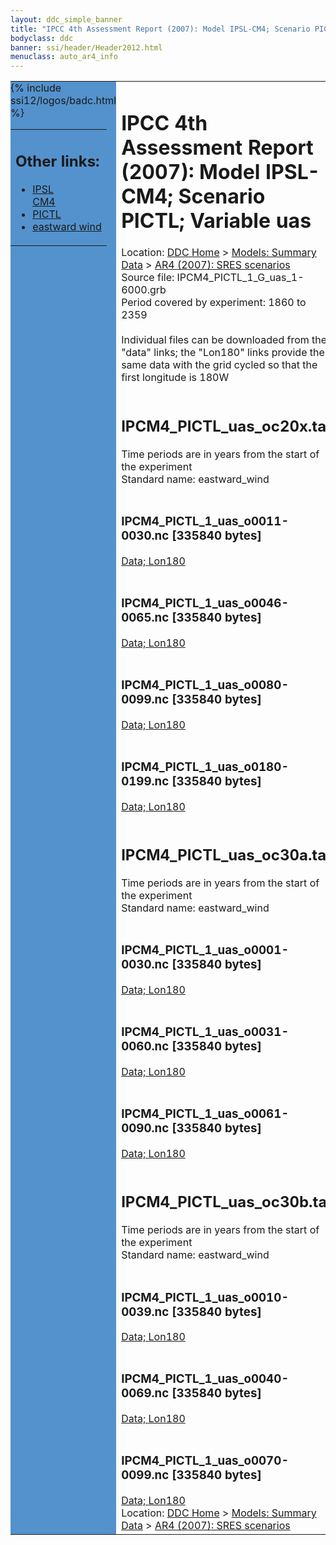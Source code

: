 ```yaml
---
layout: ddc_simple_banner
title: "IPCC 4th Assessment Report (2007): Model IPSL-CM4; Scenario PICTL; Variable uas"
bodyclass: ddc
banner: ssi/header/Header2012.html
menuclass: auto_ar4_info
---
```



<table width="100%" border="0" cellspacing="0" cellpadding="0" style="border-collapse: collapse;">
<tr style="margin:0;padding:0;border:0;">
<td style="margin:0;padding:0;border:0;height:1pt;width:150pt;background:#5492CD;" valign="top" >

<div id="lh-col2" class="auto_ar4_info">
<table class="menumain" bgcolor="#5492CD" cellspacing="0" width="100%" border="0">
<tr><td>
<h2> Other links:</h2>
<ul>
<li><a href="/auto/ar4/model-IPSL-CM4.html">IPSL<br/>CM4</a></li>
<li><a href="/auto/ar4/scenario-PICTL.html">PICTL</a></li>
<li><a href="/auto/ar4/var-eastward_wind.html">eastward wind</a></li>
</ul>
</td></tr>
{% include ssi12/logos/badc.html %}
</table>
</div>
</td>
<td><h1>IPCC 4th Assessment Report (2007): Model IPSL-CM4; Scenario PICTL; Variable uas</h1>

<!-- Breadcrumb1 -->
<div id="breadcrumb1" align="left">
Location: <a href="/index.html">DDC Home</a> > <a href="/sim/gcm_clim/">Models: Summary Data</a>
> <a href="/sim/gcm_clim/SRES_AR4/index.html">AR4 (2007): SRES scenarios</a>
</div>
<!-- End of Breadcrumb1 -->Source file: IPCM4_PICTL_1_G_uas_1-6000.grb
<br/>
Period covered by experiment: 1860 to 2359<br/>
<br/>Individual files can be downloaded from the "data" links; the "Lon180" links provide the same data
         with the grid cycled so that the first longitude is 180W<br/>
<br/><h2>IPCM4_PICTL_uas_oc20x.tar</h2>
Time periods are in years from the start of the experiment<br/>
Standard name: eastward_wind<br>
<br/><h3>IPCM4_PICTL_1_uas_o0011-0030.nc [335840 bytes]</h3>
<a href="/cgi-bin/downl/ar4_nc/uas/IPCM4_PICTL_1_uas_o0011-0030.nc">Data; </a><a href="/cgi-bin/downl/ar4_nc/uas/IPCM4_PICTL_1_uas_o0011-0030.cyto180.nc"> Lon180</a><br/>
<br/><h3>IPCM4_PICTL_1_uas_o0046-0065.nc [335840 bytes]</h3>
<a href="/cgi-bin/downl/ar4_nc/uas/IPCM4_PICTL_1_uas_o0046-0065.nc">Data; </a><a href="/cgi-bin/downl/ar4_nc/uas/IPCM4_PICTL_1_uas_o0046-0065.cyto180.nc"> Lon180</a><br/>
<br/><h3>IPCM4_PICTL_1_uas_o0080-0099.nc [335840 bytes]</h3>
<a href="/cgi-bin/downl/ar4_nc/uas/IPCM4_PICTL_1_uas_o0080-0099.nc">Data; </a><a href="/cgi-bin/downl/ar4_nc/uas/IPCM4_PICTL_1_uas_o0080-0099.cyto180.nc"> Lon180</a><br/>
<br/><h3>IPCM4_PICTL_1_uas_o0180-0199.nc [335840 bytes]</h3>
<a href="/cgi-bin/downl/ar4_nc/uas/IPCM4_PICTL_1_uas_o0180-0199.nc">Data; </a><a href="/cgi-bin/downl/ar4_nc/uas/IPCM4_PICTL_1_uas_o0180-0199.cyto180.nc"> Lon180</a><br/>
<br/><h2>IPCM4_PICTL_uas_oc30a.tar</h2>
Time periods are in years from the start of the experiment<br/>
Standard name: eastward_wind<br>
<br/><h3>IPCM4_PICTL_1_uas_o0001-0030.nc [335840 bytes]</h3>
<a href="/cgi-bin/downl/ar4_nc/uas/IPCM4_PICTL_1_uas_o0001-0030.nc">Data; </a><a href="/cgi-bin/downl/ar4_nc/uas/IPCM4_PICTL_1_uas_o0001-0030.cyto180.nc"> Lon180</a><br/>
<br/><h3>IPCM4_PICTL_1_uas_o0031-0060.nc [335840 bytes]</h3>
<a href="/cgi-bin/downl/ar4_nc/uas/IPCM4_PICTL_1_uas_o0031-0060.nc">Data; </a><a href="/cgi-bin/downl/ar4_nc/uas/IPCM4_PICTL_1_uas_o0031-0060.cyto180.nc"> Lon180</a><br/>
<br/><h3>IPCM4_PICTL_1_uas_o0061-0090.nc [335840 bytes]</h3>
<a href="/cgi-bin/downl/ar4_nc/uas/IPCM4_PICTL_1_uas_o0061-0090.nc">Data; </a><a href="/cgi-bin/downl/ar4_nc/uas/IPCM4_PICTL_1_uas_o0061-0090.cyto180.nc"> Lon180</a><br/>
<br/><h2>IPCM4_PICTL_uas_oc30b.tar</h2>
Time periods are in years from the start of the experiment<br/>
Standard name: eastward_wind<br>
<br/><h3>IPCM4_PICTL_1_uas_o0010-0039.nc [335840 bytes]</h3>
<a href="/cgi-bin/downl/ar4_nc/uas/IPCM4_PICTL_1_uas_o0010-0039.nc">Data; </a><a href="/cgi-bin/downl/ar4_nc/uas/IPCM4_PICTL_1_uas_o0010-0039.cyto180.nc"> Lon180</a><br/>
<br/><h3>IPCM4_PICTL_1_uas_o0040-0069.nc [335840 bytes]</h3>
<a href="/cgi-bin/downl/ar4_nc/uas/IPCM4_PICTL_1_uas_o0040-0069.nc">Data; </a><a href="/cgi-bin/downl/ar4_nc/uas/IPCM4_PICTL_1_uas_o0040-0069.cyto180.nc"> Lon180</a><br/>
<br/><h3>IPCM4_PICTL_1_uas_o0070-0099.nc [335840 bytes]</h3>
<a href="/cgi-bin/downl/ar4_nc/uas/IPCM4_PICTL_1_uas_o0070-0099.nc">Data; </a><a href="/cgi-bin/downl/ar4_nc/uas/IPCM4_PICTL_1_uas_o0070-0099.cyto180.nc"> Lon180</a><br/>
<!-- Breadcrumb2 -->
<div id="breadcrumb2" align="left">
Location: <a href="/index.html">DDC Home</a> > <a href="/sim/gcm_clim/">Models: Summary Data</a>
> <a href="/sim/gcm_clim/SRES_AR4/index.html">AR4 (2007): SRES scenarios</a>
</div>
<!-- End of Breadcrumb2 --></td></tr></table>
